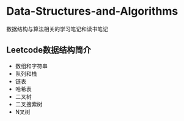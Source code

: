 # Data-Structures-and-Algorithms
数据结构与算法相关的学习笔记和读书笔记

## Leetcode数据结构简介
- 数组和字符串
- 队列和栈
- 链表
- 哈希表
- 二叉树
- 二叉搜索树
- N叉树
